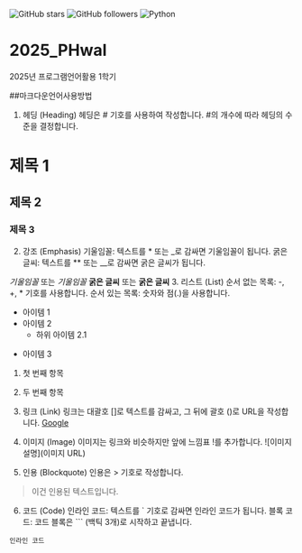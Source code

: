 ![GitHub stars](https://img.shields.io/github/stars/KeumJongHyuk?style=social)
![GitHub followers](https://img.shields.io/github/followers/Emmett6401?style=social)
![Python](https://img.shields.io/badge/Python-3776AB?style=for-the-badge&logo=python&logoColor=white)


# 2025_PHwal
2025년 프로그램언어활용 1학기

##마크다운언어사용방법
1. 헤딩 (Heading)
헤딩은 # 기호를 사용하여 작성합니다. #의 개수에 따라 헤딩의 수준을 결정합니다.


# 제목 1
## 제목 2
### 제목 3
2. 강조 (Emphasis)
기울임꼴: 텍스트를 * 또는 _로 감싸면 기울임꼴이 됩니다.
굵은 글씨: 텍스트를 ** 또는 __로 감싸면 굵은 글씨가 됩니다.


*기울임꼴* 또는 _기울임꼴_
**굵은 글씨** 또는 __굵은 글씨__
3. 리스트 (List)
순서 없는 목록: -, +, * 기호를 사용합니다.
순서 있는 목록: 숫자와 점(.)을 사용합니다.
- 아이템 1
- 아이템 2
  - 하위 아이템 2.1
+ 아이템 3

1. 첫 번째 항목
2. 두 번째 항목

3. 링크 (Link)
링크는 대괄호 []로 텍스트를 감싸고, 그 뒤에 괄호 ()로 URL을 작성합니다.
[Google](https://www.google.com)


4. 이미지 (Image)
이미지는 링크와 비슷하지만 앞에 느낌표 !를 추가합니다.
![이미지 설명](이미지 URL)

5. 인용 (Blockquote)
인용은 > 기호로 작성합니다.
> 이건 인용된 텍스트입니다.


6. 코드 (Code)
인라인 코드: 텍스트를 ` 기호로 감싸면 인라인 코드가 됩니다.
블록 코드: 코드 블록은 ``` (백틱 3개)로 시작하고 끝냅니다.

`인라인 코드`
